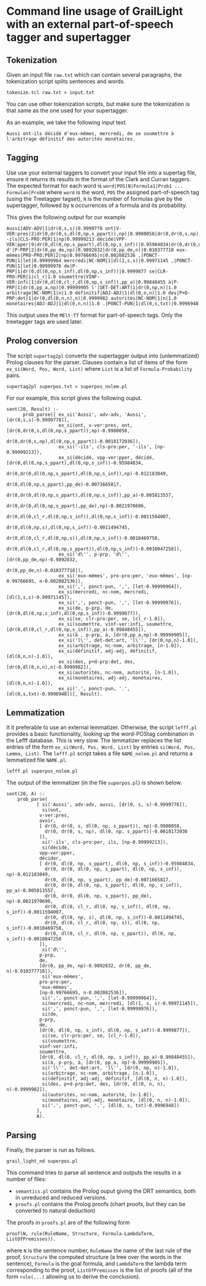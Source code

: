 # Command line usage of GrailLight with an external part-of-speech tagger and supertagger

## Tokenization

Given an input file `raw.txt` which can contain several paragraphs, the tokenization script splits sentences and words.

```
tokenize.tcl raw.txt > input.txt
```

You can use other tokenization scripts, but make sure the tokenization is that same as the one used for your supertagger.

As an example, we take the following input text.

```
Aussi ont-ils décidé d'eux-mêmes, mercredi, de se soumettre à l'arbitrage définitif des autorités monétaires.
```

## Tagging

Use use your external taggers to convert your input file into a supertag file, ensure it returns its results in the format of the Clark and Curran taggers.
The expected format for each word is `word|POS|N|Formula1|Prob1 ... Formulan|ProbN` where `word` is the word, `POS` the assigned part-of-speech tag (using the Treetagger tagset), `N` is the number of formulas give
by the supertagger, followed by `N` occurrences of a formula and its probability.

This gives the following output for our example

```
Aussi|ADV-ADV|1|dr(0,s,s)|0.9999778 ont|V-VER:pres|2|dr(0,dr(0,s,dl(0,np,s_ppart)),np)|0.9980058|dr(0,dr(0,s,np),dl(0,np,s_ppart))|0.0018172036 -ils|CLS-PRO:PER|1|np|0.99999213 décidé|VPP-VER:pper|9|dr(0,dl(0,np,s_ppart),dl(0,np,s_inf))|0.95984834|dr(0,dr(0,dl(0,np,s_ppart),dl(0,np,s_inf)),np)|0.012183049|dr(0,dl(0,np,s_ppart),pp_de)|0.0071665817|dr(0,dr(0,dl(0,np,s_ppart),dl(0,np,s_inf)),pp_a)|0.005813557|dr(0,dr(0,dl(0,np,s_ppart),pp_de),np)|0.0021970696|dr(0,dl(0,cl_r,dl(0,np,s_inf)),dl(0,np,s_inf))|0.0011594007|dr(0,dl(0,np,s),dl(0,np,s_inf))|0.0011494745|dr(0,dl(0,cl_r,dl(0,np,s)),dl(0,np,s_inf))|0.0010469758|dr(0,dl(0,cl_r,dl(0,np,s_ppart)),dl(0,np,s_inf))|0.0010047258 d'|P-PRP|2|dr(0,pp_de,np)|0.9892832|dr(0,pp_de,n)|0.010377718 eux-mêmes|PRO-PRO:PER|2|np|0.99766695|n|0.002082536 ,|PONCT-PUN|1|let|0.99999964 mercredi|NC-NOM|1|dl(1,s,s)|0.99971145 ,|PONCT-PUN|1|let|0.99999976 de|P-PRP|1|dr(0,dl(0,np,s_inf),dl(0,np,s_inf))|0.9999877 se|CLR-PRO:PER|1|cl_r|1.0 soumettre|VINF-VER:infi|1|dr(0,dl(0,cl_r,dl(0,np,s_inf)),pp_a)|0.99848455 à|P-PRP|1|dr(0,pp_a,np)|0.99999905 l'|DET-DET:ART|1|dr(0,np,n)|1.0 arbitrage|NC-NOM|1|n|1.0 définitif|ADJ-ADJ|1|dl(0,n,n)|1.0 des|P+D-PRP:det|1|dr(0,dl(0,n,n),n)|0.9999982 autorités|NC-NOM|1|n|1.0 monétaires|ADJ-ADJ|1|dl(0,n,n)|1.0 .|PONCT-PUN|1|dl(0,s,txt)|0.9996948
```

This output uses the `MElt-TT` format for part-of-speech tags. Only the treetagger tags are used later.

## Prolog conversion

The script `supertag2pl` converts the supertagger output into (unlemmatized) Prolog clauses for the parser. 
Clauses contain a list of items of the form `ex_si(Word, Pos, Word, List)` where `List` is a list of `Formula-Probability` pairs.

```
supertag2pl superpos.txt > superpos_nolem.pl
```

For our example, this script gives the following ouput.

```
sent(20, Result) :-
      prob_parse([ ex_si('Aussi', adv-adv, 'Aussi', [dr(0,s,s)-0.9999778]),
                   ex_si(ont, v-ver:pres, ont, [dr(0,dr(0,s,dl(0,np,s_ppart)),np)-0.9980058,
	                                        dr(0,dr(0,s,np),dl(0,np,s_ppart))-0.0018172036]),
                   ex_si('-ils', cls-pro:per, '-ils', [np-0.99999213]),
                   ex_si(décidé, vpp-ver:pper, décidé, [dr(0,dl(0,np,s_ppart),dl(0,np,s_inf))-0.95984834,
                                                        dr(0,dr(0,dl(0,np,s_ppart),dl(0,np,s_inf)),np)-0.012183049,
                                                        dr(0,dl(0,np,s_ppart),pp_de)-0.0071665817,
                                                        dr(0,dr(0,dl(0,np,s_ppart),dl(0,np,s_inf)),pp_a)-0.005813557,
                                                        dr(0,dr(0,dl(0,np,s_ppart),pp_de),np)-0.0021970696,
                                                        dr(0,dl(0,cl_r,dl(0,np,s_inf)),dl(0,np,s_inf))-0.0011594007,
                                                        dr(0,dl(0,np,s),dl(0,np,s_inf))-0.0011494745,
                                                        dr(0,dl(0,cl_r,dl(0,np,s)),dl(0,np,s_inf))-0.0010469758,
                                                        dr(0,dl(0,cl_r,dl(0,np,s_ppart)),dl(0,np,s_inf))-0.0010047258]),
                   ex_si('d\'', p-prp, 'd\'', [dr(0,pp_de,np)-0.9892832,
                                               dr(0,pp_de,n)-0.010377718]),
                   ex_si('eux-mêmes', pro-pro:per, 'eux-mêmes', [np-0.99766695, n-0.002082536]),
                   ex_si(',', ponct-pun, ',', [let-0.99999964]),
                   ex_si(mercredi, nc-nom, mercredi, [dl(1,s,s)-0.99971145]),
                   ex_si(',', ponct-pun, ',', [let-0.99999976]),
                   ex_si(de, p-prp, de, [dr(0,dl(0,np,s_inf),dl(0,np,s_inf))-0.9999877]),
                   ex_si(se, clr-pro:per, se, [cl_r-1.0]),
                   ex_si(soumettre, vinf-ver:infi, soumettre, [dr(0,dl(0,cl_r,dl(0,np,s_inf)),pp_a)-0.99848455]),
                   ex_si(à , p-prp, à, [dr(0,pp_a,np)-0.99999905]),
                   ex_si('l\'', det-det:art, 'l\'', [dr(0,np,n)-1.0]),
                   ex_si(arbitrage, nc-nom, arbitrage, [n-1.0]),
                   ex_si(définitif, adj-adj, définitif, [dl(0,n,n)-1.0]),
                   ex_si(des, p+d-prp:det, des, [dr(0,dl(0,n,n),n)-0.9999982]),
                   ex_si(autorités, nc-nom, autorité, [n-1.0]),
                   ex_si(monétaires, adj-adj, monétaires, [dl(0,n,n)-1.0]),
                   ex_si('.', ponct-pun, '.', [dl(0,s,txt)-0.9996948])], Result).
```

## Lemmatization

It it preferable to use an external lemmatizer. Otherwise, the script `lefff.pl` provides a basic functionality, looking up the word-POStag combination in the Lefff database. This is very slow.
The lemmatizer replaces the list entries of the form `ex_si(Word, Pos, Word, List)` by entries `si(Word, Pos, Lemma, List)`.
The `lefff.pl` script takes a file `NAME_nolem.pl` and returns a lemmatized file `NAME.pl`.

```
lefff.pl superpos_nolem.pl
```

The output of the lemmatizer (in the file `superpos.pl`) is shown below.

```
sent(20, A) :-
	prob_parse(
		   [ si('Aussi', adv-adv, aussi, [dr(0, s, s)-0.9999778]),
		     si(ont,
			v-ver:pres,
			avoir,			
			[ dr(0, dr(0, s, dl(0, np, s_ppart)), np)-0.9980058,
			  dr(0, dr(0, s, np), dl(0, np, s_ppart))-0.0018172036
			]),
		     si('-ils', cls-pro:per, ils, [np-0.99999213]),
		     si(décidé,
			vpp-ver:pper,
			décider,			
			[ dr(0, dl(0, np, s_ppart), dl(0, np, s_inf))-0.95984834,
			  dr(0, dr(0, dl(0, np, s_ppart), dl(0, np, s_inf)), np)-0.012183049,
			  dr(0, dl(0, np, s_ppart), pp_de)-0.0071665817,
			  dr(0, dr(0, dl(0, np, s_ppart), dl(0, np, s_inf)), pp_a)-0.005813557,
			  dr(0, dr(0, dl(0, np, s_ppart), pp_de), np)-0.0021970696,
			  dr(0, dl(0, cl_r, dl(0, np, s_inf)), dl(0, np, s_inf))-0.0011594007,
			  dr(0, dl(0, np, s), dl(0, np, s_inf))-0.0011494745,
			  dr(0, dl(0, cl_r, dl(0, np, s)), dl(0, np, s_inf))-0.0010469758,
			  dr(0, dl(0, cl_r, dl(0, np, s_ppart)), dl(0, np, s_inf))-0.0010047258
			]),
		     si('d\'',
			p-prp,
			de,
			[dr(0, pp_de, np)-0.9892832, dr(0, pp_de, n)-0.010377718]),
		     si('eux-mêmes',
			pro-pro:per,
			'eux-mêmes',
			[np-0.99766695, n-0.002082536]),
		     si(',', ponct-pun, ',', [let-0.99999964]),
		     si(mercredi, nc-nom, mercredi, [dl(1, s, s)-0.99971145]),
		     si(',', ponct-pun, ',', [let-0.99999976]),
		     si(de,
			p-prp,
			de,
			[dr(0, dl(0, np, s_inf), dl(0, np, s_inf))-0.9999877]),
		     si(se, clr-pro:per, se, [cl_r-1.0]),
		     si(soumettre,
			vinf-ver:infi,
			soumettre,
			[dr(0, dl(0, cl_r, dl(0, np, s_inf)), pp_a)-0.99848455]),
		     si(à, p-prp, à, [dr(0, pp_a, np)-0.99999905]),
		     si('l\'', det-det:art, 'l\'', [dr(0, np, n)-1.0]),
		     si(arbitrage, nc-nom, arbitrage, [n-1.0]),
		     si(définitif, adj-adj, définitif, [dl(0, n, n)-1.0]),
		     si(des, p+d-prp:det, des, [dr(0, dl(0, n, n), n)-0.9999982]),
		     si(autorités, nc-nom, autorité, [n-1.0]),
		     si(monétaires, adj-adj, monétaire, [dl(0, n, n)-1.0]),
		     si('.', ponct-pun, '.', [dl(0, s, txt)-0.9996948])
		   ],
		   A).
```

## Parsing

Finally, the parser is run as follows.

```
grail_light_nd superpos.pl
```

This command tries to parse all sentence and outputs the results in a number of files:
- `semantics.pl` contains the Prolog ouput giving the DRT semantics, both in unreduced and reduced versions.
- `proofs.pl` contains the Prolog proofs (chart proofs, but they can be converted to natural deduction)

The proofs in `proofs.pl` are of the following form

```
proof(N, rule(RuleName, Structure, Formula-LambdaTerm, ListOfPremisses)).
```

where `N` is the sentence number, `RuleName` the name of the last rule of the proof, `Structure` the computed structure (a tree over the words in the sentence), `Formula` is the goal formula, and `LambdaTerm` the lambda term corresponding to the proof, `ListOfPremisses` is the list of proofs (all of the form `rule(...)` allowing us to derive the conclusion).
